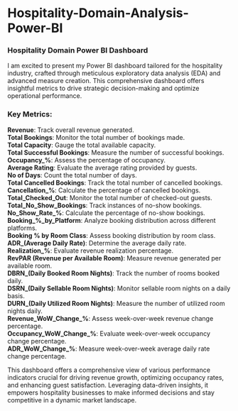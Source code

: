 # Hospitality-Domain-Analysis-Power-BI
### Hospitality Domain Power BI Dashboard

I am excited to present my Power BI dashboard tailored for the hospitality industry, crafted through meticulous exploratory data analysis (EDA) and advanced measure creation. This comprehensive dashboard offers insightful metrics to drive strategic decision-making and optimize operational performance.

### Key Metrics:

**Revenue**: Track overall revenue generated.<br>
**Total Bookings**: Monitor the total number of bookings made.<br>
**Total Capacity**: Gauge the total available capacity.<br>
**Total Successful Bookings**: Measure the number of successful bookings.<br>
**Occupancy_%**: Assess the percentage of occupancy.<br>
**Average Rating**: Evaluate the average rating provided by guests.<br>
**No of Days**: Count the total number of days.<br>
**Total Cancelled Bookings**: Track the total number of cancelled bookings.<br>
**Cancellation_%**: Calculate the percentage of cancelled bookings.<br>
**Total_Checked_Out**: Monitor the total number of checked-out guests.<br>
**Total_No_Show_Bookings**: Track instances of no-show bookings.<br>
**No_Show_Rate_%**: Calculate the percentage of no-show bookings.<br>
**Booking_%_by_Platform**: Analyze booking distribution across different platforms.<br>
**Booking % by Room Class**: Assess booking distribution by room class.<br>
**ADR_(Average Daily Rate)**: Determine the average daily rate.<br>
**Realization_%**: Evaluate revenue realization percentage.<br>
**RevPAR (Revenue per Available Room)**: Measure revenue generated per available room.<br>
**DBRN_(Daily Booked Room Nights)**: Track the number of rooms booked daily.<br>
**DSRN_(Daily Sellable Room Nights)**: Monitor sellable room nights on a daily basis.<br>
**DURN_(Daily Utilized Room Nights)**: Measure the number of utilized room nights daily.<br>
**Revenue_WoW_Change_%**: Assess week-over-week revenue change percentage.<br>
**Occupancy_WoW_Change_%**: Evaluate week-over-week occupancy change percentage.<br>
**ADR_WoW_Change_%**: Measure week-over-week average daily rate change percentage.<br>


This dashboard offers a comprehensive view of various performance indicators crucial for driving revenue growth, optimizing occupancy rates, and enhancing guest satisfaction. Leveraging data-driven insights, it empowers hospitality businesses to make informed decisions and stay competitive in a dynamic market landscape.
